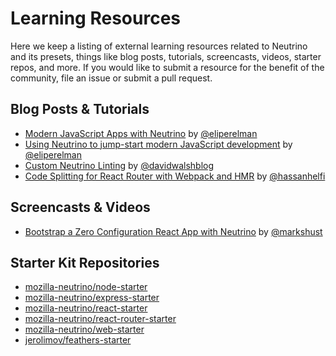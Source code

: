 # Learning Resources

Here we keep a listing of external learning resources related to Neutrino and its presets, things like blog posts,
tutorials, screencasts, videos, starter repos, and more. If you would like to submit a resource for the benefit of the
community, file an issue or submit a pull request.

## Blog Posts & Tutorials

* [Modern JavaScript Apps with Neutrino](https://davidwalsh.name/neutrino) by [@eliperelman](https://twitter.com/eliperelman)
* [Using Neutrino to jump-start modern JavaScript development](https://hacks.mozilla.org/2017/02/using-neutrino-for-modern-javascript-development/) by [@eliperelman](https://twitter.com/eliperelman)
* [Custom Neutrino Linting](https://davidwalsh.name/neutrino-linting) by [@davidwalshblog](https://twitter.com/davidwalshblog)
* [Code Splitting for React Router with Webpack and HMR](https://medium.com/@hassanhelfi/code-splitting-for-react-router-with-webpack-and-hmr-bb509968e86f) by [@hassanhelfi](https://twitter.com/hassanhelfi)

## Screencasts & Videos

* [Bootstrap a Zero Configuration React App with Neutrino](https://egghead.io/lessons/react-bootstrap-a-zero-configuration-react-app-with-neutrino) by [@markshust](https://twitter.com/markshust)

## Starter Kit Repositories

* [mozilla-neutrino/node-starter](https://github.com/mozilla-neutrino/node-starter)
* [mozilla-neutrino/express-starter](https://github.com/mozilla-neutrino/express-starter)
* [mozilla-neutrino/react-starter](https://github.com/mozilla-neutrino/react-starter)
* [mozilla-neutrino/react-router-starter](https://github.com/mozilla-neutrino/react-router-starter)
* [mozilla-neutrino/web-starter](https://github.com/mozilla-neutrino/web-starter)
* [jerolimov/feathers-starter](https://github.com/jerolimov/feathers-starter)
